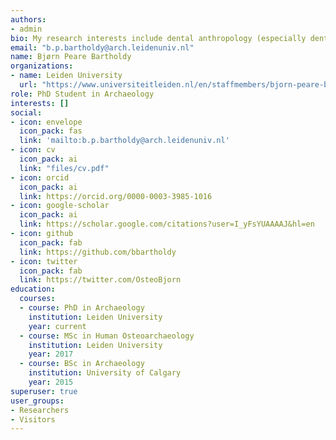 ```yaml
---
authors:
- admin
bio: My research interests include dental anthropology (especially dental calculus), skeletal biology and statistics. This doesn't necessarily mean I'm good at it...
email: "b.p.bartholdy@arch.leidenuniv.nl"
name: Bjørn Peare Bartholdy
organizations:
- name: Leiden University
  url: "https://www.universiteitleiden.nl/en/staffmembers/bjorn-peare-bartholdy#tab-1"
role: PhD Student in Archaeology
interests: []
social:
- icon: envelope
  icon_pack: fas
  link: 'mailto:b.p.bartholdy@arch.leidenuniv.nl'
- icon: cv
  icon_pack: ai
  link: "files/cv.pdf"
- icon: orcid
  icon_pack: ai
  link: https://orcid.org/0000-0003-3985-1016
- icon: google-scholar
  icon_pack: ai
  link: https://scholar.google.com/citations?user=I_yFsYUAAAAJ&hl=en
- icon: github
  icon_pack: fab
  link: https://github.com/bbartholdy
- icon: twitter
  icon_pack: fab
  link: https://twitter.com/OsteoBjorn
education:
  courses:
  - course: PhD in Archaeology
    institution: Leiden University
    year: current
  - course: MSc in Human Osteoarchaeology
    institution: Leiden University
    year: 2017
  - course: BSc in Archaeology
    institution: University of Calgary
    year: 2015
superuser: true
user_groups:
- Researchers
- Visitors
---
```

